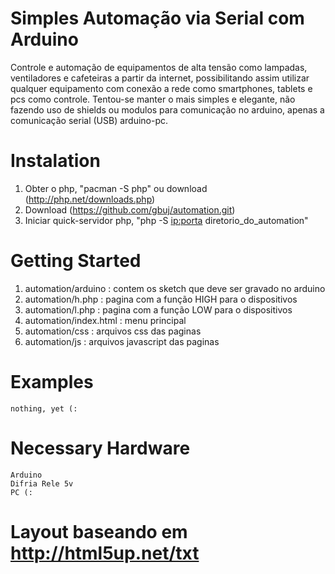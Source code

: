 # Simples Automação via Serial com Arduino

Controle e automação de equipamentos de alta tensão como lampadas, ventiladores e cafeteiras a partir da internet, possibilitando assim utilizar qualquer equipamento com conexão a rede como smartphones, tablets e pcs como controle.
Tentou-se manter o mais simples e elegante, não fazendo uso de shields ou modulos para comunicação no arduino, apenas a comunicação serial (USB) arduino-pc.

# Instalation

1. Obter o php, "pacman -S php" ou download (http://php.net/downloads.php)
2. Download (https://github.com/gbuj/automation.git)
3. Iniciar quick-servidor php, "php -S <ip:porta> diretorio_do_automation"

# Getting Started

1. automation/arduino 	: contem os sketch que deve ser gravado no arduino
2. automation/h.php   	: pagina com a função HIGH para o dispositivos
3. automation/l.php   	: pagina com a função LOW para o dispositivos
4. automation/index.html 	: menu principal
5. automation/css	 		: arquivos css das paginas
6. automation/js		 	: arquivos javascript das paginas

# Examples

	nothing, yet (:

# Necessary Hardware

	Arduino
	Difria Rele 5v
	PC (:

# Layout baseando em http://html5up.net/txt
